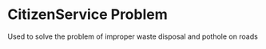 # CitizenService Problem

Used to solve the problem of improper waste disposal and pothole on roads
